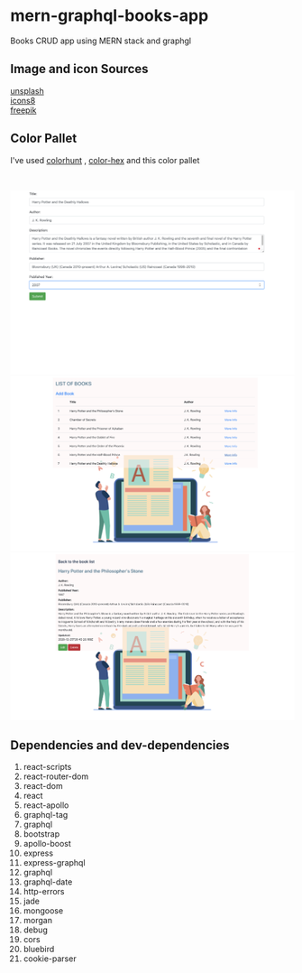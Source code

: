 # mern-graphql-books-app
Books CRUD app using MERN stack and graphgl

<h2>Image and icon Sources </h2>

<a href="https://unsplash.com" >unsplash</a>
<br/>
<a href="https://icons8.com" >icons8</a>
<br/>
<a href="https://www.freepik.com" >freepik</a>


<h2>Color Pallet </h2>

I've used <a href="https://colorhunt.co/palette/153879" >colorhunt</a> , <a href="https://www.color-hex.com" >color-hex</a> and this color pallet 



<br/>

![img3](img3.png)
![img2](img2.png)
![img1](img1.png)
<h2>Dependencies and dev-dependencies</h2>

<ol>

  <li>react-scripts</li>
  <li>react-router-dom</li>
  <li>react-dom</li>
  <li>react</li>
  <li>react-apollo</li>
  <li>graphql-tag</li>
  <li>graphql</li>
  <li>bootstrap</li>
  <li>apollo-boost</li>
  <li>express</li>
    <li>express-graphql</li>  
  <li>graphql</li>  
  <li>graphql-date</li> 
  <li>http-errors</li> 
  <li>jade</li>
  <li>mongoose</li>
    <li>morgan</li> 
  <li>debug</li> 
  <li>cors</li>
  <li>bluebird</li> 
  <li>cookie-parser</li>
</ol>
